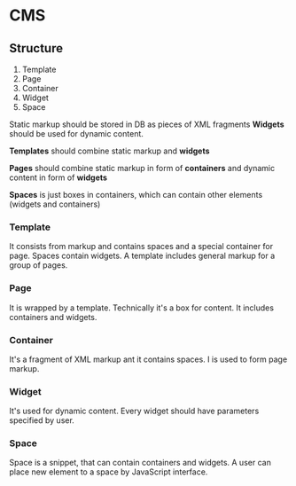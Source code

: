 # CMS

## Structure

1. Template
2. Page
3. Container
4. Widget
5. Space


Static markup should be stored in DB as pieces of XML fragments
**Widgets** should be used for dynamic content.

**Templates** should combine static markup and **widgets**

**Pages** should combine static markup in form of **containers** and dynamic content
in form of **widgets**


**Spaces** is just boxes in containers, which can contain other elements (widgets and containers)


### Template
It consists from markup and contains spaces and a special container for page. Spaces contain widgets. A template includes general markup for a group of pages.


### Page
It is wrapped by a template. Technically it's a box for content. It includes containers and widgets. 


### Container
It's a fragment of XML markup ant it contains spaces. I is used to form page markup.


### Widget
It's used for dynamic content. Every widget should have parameters specified by user.

### Space 
Space is a snippet, that can contain containers and widgets. A user can place new element to a space by JavaScript interface.



